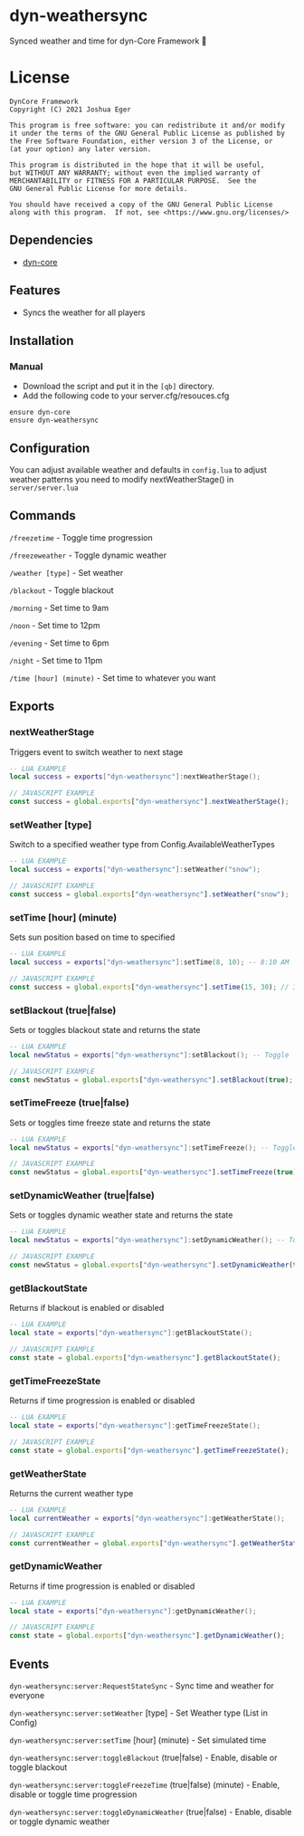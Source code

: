 # dyn-weathersync
Synced weather and time for dyn-Core Framework :sunrise:

# License

    DynCore Framework
    Copyright (C) 2021 Joshua Eger

    This program is free software: you can redistribute it and/or modify
    it under the terms of the GNU General Public License as published by
    the Free Software Foundation, either version 3 of the License, or
    (at your option) any later version.

    This program is distributed in the hope that it will be useful,
    but WITHOUT ANY WARRANTY; without even the implied warranty of
    MERCHANTABILITY or FITNESS FOR A PARTICULAR PURPOSE.  See the
    GNU General Public License for more details.

    You should have received a copy of the GNU General Public License
    along with this program.  If not, see <https://www.gnu.org/licenses/>


## Dependencies
- [dyn-core](https://github.com/DynCore-framework/dyn-core)

## Features
- Syncs the weather for all players

## Installation
### Manual
- Download the script and put it in the `[qb]` directory.
- Add the following code to your server.cfg/resouces.cfg
```
ensure dyn-core
ensure dyn-weathersync
```

## Configuration
You can adjust available weather and defaults in `config.lua`
to adjust weather patterns you need to modify nextWeatherStage() in `server/server.lua`



## Commands

`/freezetime` - Toggle time progression

`/freezeweather` - Toggle dynamic weather

`/weather [type]` - Set weather

`/blackout` - Toggle blackout

`/morning` - Set time to 9am

`/noon` - Set time to 12pm

`/evening` - Set time to 6pm

`/night` - Set time to 11pm

`/time [hour] (minute)` - Set time to whatever you want

## Exports

### nextWeatherStage
Triggers event to switch weather to next stage
```lua
-- LUA EXAMPLE
local success = exports["dyn-weathersync"]:nextWeatherStage();
```
```js
// JAVASCRIPT EXAMPLE
const success = global.exports["dyn-weathersync"].nextWeatherStage();
```


### setWeather [type]
Switch to a specified weather type from Config.AvailableWeatherTypes
```lua
-- LUA EXAMPLE
local success = exports["dyn-weathersync"]:setWeather("snow");
```
```js
// JAVASCRIPT EXAMPLE
const success = global.exports["dyn-weathersync"].setWeather("snow");
```


### setTime [hour] (minute)
Sets sun position based on time to specified
```lua
-- LUA EXAMPLE
local success = exports["dyn-weathersync"]:setTime(8, 10); -- 8:10 AM
```
```js
// JAVASCRIPT EXAMPLE
const success = global.exports["dyn-weathersync"].setTime(15, 30); // 3:30PM
```


### setBlackout (true|false)
Sets or toggles blackout state and returns the state
```lua
-- LUA EXAMPLE
local newStatus = exports["dyn-weathersync"]:setBlackout(); -- Toggle
```
```js
// JAVASCRIPT EXAMPLE
const newStatus = global.exports["dyn-weathersync"].setBlackout(true); // Enable
```


### setTimeFreeze (true|false)
Sets or toggles time freeze state and returns the state
```lua
-- LUA EXAMPLE
local newStatus = exports["dyn-weathersync"]:setTimeFreeze(); -- Toggle
```
```js
// JAVASCRIPT EXAMPLE
const newStatus = global.exports["dyn-weathersync"].setTimeFreeze(true); // Enable
```


### setDynamicWeather (true|false)
Sets or toggles dynamic weather state and returns the state
```lua
-- LUA EXAMPLE
local newStatus = exports["dyn-weathersync"]:setDynamicWeather(); -- Toggle
```
```js
// JAVASCRIPT EXAMPLE
const newStatus = global.exports["dyn-weathersync"].setDynamicWeather(true); // Enable
```


### getBlackoutState
Returns if blackout is enabled or disabled
```lua
-- LUA EXAMPLE
local state = exports["dyn-weathersync"]:getBlackoutState();
```
```js
// JAVASCRIPT EXAMPLE
const state = global.exports["dyn-weathersync"].getBlackoutState();
```


### getTimeFreezeState
Returns if time progression is enabled or disabled
```lua
-- LUA EXAMPLE
local state = exports["dyn-weathersync"]:getTimeFreezeState();
```
```js
// JAVASCRIPT EXAMPLE
const state = global.exports["dyn-weathersync"].getTimeFreezeState();
```


### getWeatherState
Returns the current weather type
```lua
-- LUA EXAMPLE
local currentWeather = exports["dyn-weathersync"]:getWeatherState();
```
```js
// JAVASCRIPT EXAMPLE
const currentWeather = global.exports["dyn-weathersync"].getWeatherState();
```


### getDynamicWeather
Returns if time progression is enabled or disabled
```lua
-- LUA EXAMPLE
local state = exports["dyn-weathersync"]:getDynamicWeather();
```
```js
// JAVASCRIPT EXAMPLE
const state = global.exports["dyn-weathersync"].getDynamicWeather();
```


## Events


`dyn-weathersync:server:RequestStateSync` - Sync time and weather for everyone

`dyn-weathersync:server:setWeather` [type] - Set Weather type (List in Config)

`dyn-weathersync:server:setTime` [hour] (minute) - Set simulated time

`dyn-weathersync:server:toggleBlackout` (true|false) - Enable, disable or toggle blackout

`dyn-weathersync:server:toggleFreezeTime` (true|false) (minute) - Enable, disable or toggle time progression

`dyn-weathersync:server:toggleDynamicWeather` (true|false) - Enable, disable or toggle dynamic weather

